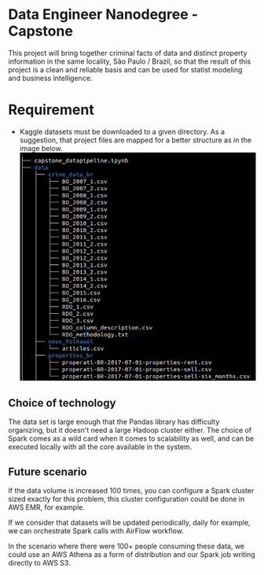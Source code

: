 # Data Engineer Nanodegree - Capstone
This project will bring together criminal facts of data and distinct property information in the same locality, São Paulo / Brazil, so that the result of this project is a clean and reliable basis and can be used for statist modeling and business intelligence.


# Requirement
* Kaggle datasets must be downloaded to a given directory. As a suggestion, that project files are mapped for a better structure as in the image below.
![project structure](./capstone_dir.png)

## Choice of technology
The data set is large enough that the Pandas library has difficulty organizing, but it doesn't need a large Hadoop cluster either. The choice of Spark comes as a wild card when it comes to scalability as well, and can be executed locally with all the core available in the system.

## Future scenario
If the data volume is increased 100 times, you can configure a Spark cluster sized exactly for this problem, this cluster configuration could be done in AWS EMR, for example.

If we consider that datasets will be updated periodically, daily for example, we can orchestrate Spark calls with AirFlow workflow.

In the scenario where there were 100+ people consuming these data, we could use an AWS Athena as a form of distribution and our Spark job writing directly to AWS S3.